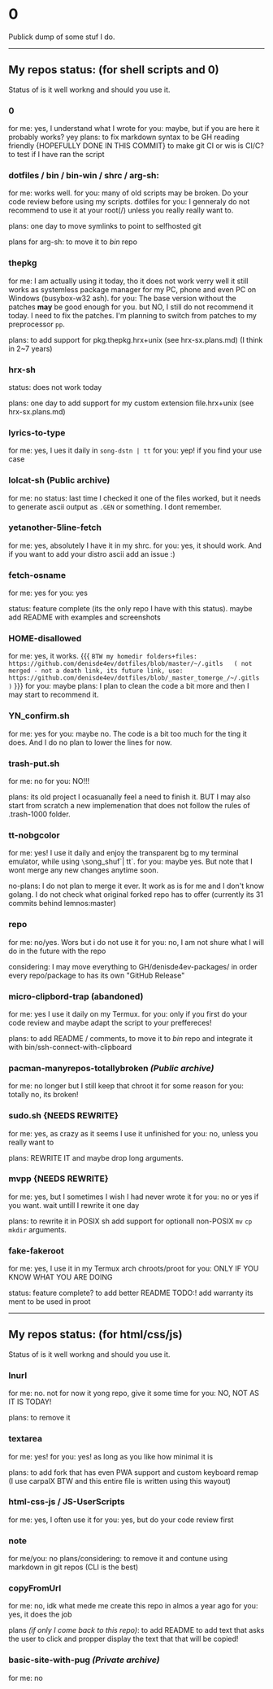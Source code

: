 # 0
Publick dump of some stuf I do.

----

## My repos status: (for shell scripts and 0)

Status of is it well workng and should you use it.


### 0
for me: yes, I understand what I wrote
for you: maybe, but if you are here it probably works? yey
plans:
	to fix markdown syntax to be GH reading friendly {HOPEFULLY DONE IN THIS COMMIT}
	to make git CI or wis is CI/C?  to test if I have ran the script


### dotfiles / bin / bin-win / shrc  / arg-sh:
for me: works well.
for you: many of old scripts may be broken. Do your code review before using my scripts.
dotfiles for you: I genneraly do not recommend to use it at your root(/) unless you really really want to.

plans: one day to move symlinks to point to selfhosted git

plans for arg-sh: to move it to *bin* repo


### thepkg
for me: I am actually using it today, tho it does not work verry well it still works as systemless package manager for my PC, phone and even PC on Windows (busybox-w32 ash).
for you: The base version without the patches **may** be good enough for you. but NO, I still do not recommend it today.
I need to fix the patches. I'm planning to switch from patches to my preprocessor `pp`.

plans: to add support for pkg.thepkg.hrx+unix (see hrx-sx.plans.md) (I think in 2~7 years)


### hrx-sh
status: does not work today

plans: one day to add support for my custom extension file.hrx+unix (see hrx-sx.plans.md)


### lyrics-to-type
for me: yes, I ues it daily in `song-dstn | tt`
for you: yep! if you find your use case


### lolcat-sh **(Public archive)**
for me: no
status: last time I checked it one of the files worked, but it needs to generate ascii output as `.GEN` or something. I dont remember.


### yetanother-5line-fetch
for me: yes, absolutely I have it in my shrc.
for you: yes, it should work. And if you want to add your distro ascii add an issue :)


### fetch-osname
for me: yes
for you: yes

status:
	feature complete (its the only repo I have with this status).
	maybe add README with examples and screenshots


### HOME-disallowed
for me: yes, it works. {{{ `BTW my homedir folders+files: https://github.com/denisde4ev/dotfiles/blob/master/~/.gitls   ( not merged - not a death link, its future link, use: https://github.com/denisde4ev/dotfiles/blob/_master_tomerge_/~/.gitls )` }}}
for you: maybe
plans: I plan to clean the code a bit more and then I may start to recommend it.


### YN_confirm.sh
for me: yes
for you: maybe no. The code is a bit too much for the ting it does. And I do no plan to lower the lines for now.

### trash-put.sh
for me: no
for you: NO!!!

plans:
	its old project I ocasuanally feel a need to finish it.
	BUT I may also start from scratch
	a new implemenation that does not follow the rules
	of .trash-1000 folder.


### tt-nobgcolor
for me: yes! I use it daily and enjoy the transparent bg to my terminal emulator, while using `\`song_shuf\`| tt`.
for you: maybe yes. But note that I wont merge any new changes anytime soon.

no-plans:
	I do not plan to merge it ever. It work as is for me and I don't know golang.
	I do not check what original forked repo has to offer (currently its 31 commits behind lemnos:master)

### repo
for me: no/yes. Wors but i do not use it
for you: no, I am not shure what I will do in the future with the repo

considering: I may move everything to GH/denisde4ev-packages/ in order every repo/package to has its own "GitHub Release"

### micro-clipbord-trap **(abandoned)**
for me: yes I use it daily on my Termux.
for you: only if you first do your code review and maybe adapt the script to your preffereces!

plans: to add README / comments, to move it to *bin* repo and integrate it with bin/ssh-connect-with-clipboard

### pacman-manyrepos-totallybroken *(Public archive)*
for me: no longer but I still keep that chroot it for some reason
for you: totally no, its broken!

### __sudo.sh__ **{NEEDS REWRITE}**
for me: yes, as crazy as it seems I use it unfinished
for you: no, unless you really want to

plans: REWRITE IT and maybe drop long arguments.


### __mvpp__ **{NEEDS REWRITE}**
for me: yes, but I sometimes I wish I had never wrote it
for you: no or yes if you want. wait untill I rewrite it one day

plans:
	to rewrite it in POSIX sh
	add support for optionall non-POSIX `mv` `cp` `mkdir` arguments.


### fake-fakeroot
for me: yes, I use it in my Termux arch chroots/proot
for you: ONLY IF YOU KNOW WHAT YOU ARE DOING

status:
	feature complete?
	to add better README
	TODO:! add warranty its ment to be used in proot




----


## My repos status: (for html/css/js)

Status of is it well workng and should you use it.


### lnurl
for me: no. not for now it yong repo, give it some time
for you: NO, NOT AS IT IS TODAY!

plans: to remove it

### textarea
for me: yes!
for you: yes! as long as you like how minimal it is

plans: to add fork that has even PWA support and custom keyboard remap (I use carpalX BTW and this entire file is written using this wayout)


### html-css-js / JS-UserScripts
for me: yes, I often use it
for you: yes, but do your code review first


### note
for me/you: no
plans/considering: to remove it and contune using markdown in git repos (CLI is the best)


### copyFromUrl
for me: no, idk what mede me create this repo in almos a year ago
for you: yes, it does the job

plans *(if only I come back to this repo)*:
	to add README
	to add text that asks the user to click and propper display the text that that will be copied!


### basic-site-with-pug *(Private archive)*
for me: no
